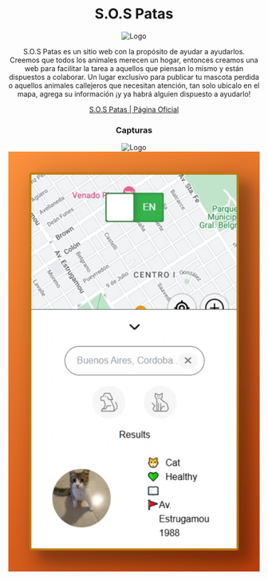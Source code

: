 <div align="center">

# S.O.S Patas

<img width="300px" src="/favicon.webp" alt="Logo" width="800" />


S.O.S Patas es un sitio web con la propósito de ayudar a ayudarlos. Creemos que todos los animales merecen un hogar, entonces creamos una web para facilitar la tarea a aquellos que piensan lo mismo y están dispuestos a colaborar. Un lugar exclusivo para publicar tu mascota perdida o aquellos animales callejeros que necesitan atención, tan solo ubicalo en el mapa, agrega su información ¡y ya habrá alguien dispuesto a ayudarlo!

[S.O.S Patas | Página Oficial](https://sospatas.com)

### Capturas

<img width="600px" src="public/sospatasscreendesktop.png" alt="Logo" width="800" />
<img width="600px" src="public/sospatasscreenmobile.png" alt="Logo" width="800" />


</div>